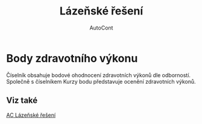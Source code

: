 ﻿---
    title: "Lázeňské řešení"
    author: AutoCont
    ms.date: 04/30/2018
    ms.topic: article
    ms.prod: dynamics-nav-2017
    ms.contentlocale: cs-cz
    ms.lasthandoff: 04/30/2018
---

# Body zdravotního výkonu

Číselník obsahuje bodové ohodnocení zdravotních výkonů dle odborností. Společně s číselníkem Kurzy bodu představuje ocenění zdravotních výkonů. 


## <a name="see-also"></a>Viz také
[AC Lázeňské řešení](ac-spa-solution.md)